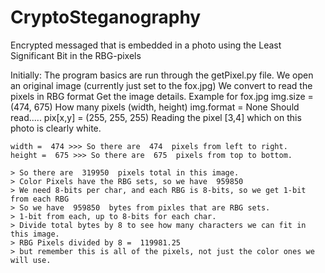 # CryptoSteganography
Encrypted messaged that is embedded in a photo using the Least Significant Bit in the RBG-pixels

Initially:
The program basics are run through the getPixel.py file. 
We open an original image (currently just set to the fox.jpg)
We convert to read the pixels in RBG format
Get the image details. Example for fox.jpg
    img.size =      (474, 675)                  How many pixels (width, height)
    img.format =      None                     Should read.....
    pix[x,y] =      (255, 255, 255)             Reading the pixel [3,4] which on this photo is clearly white.



    width =  474 >>> So there are  474  pixels from left to right.
    height =  675 >>> So there are  675  pixels from top to bottom.

    > So there are  319950  pixels total in this image.
    > Color Pixels have the RBG sets, so we have  959850
    > We need 8-bits per char, and each RBG is 8-bits, so we get 1-bit from each RBG
    > So we have  959850  bytes from pixles that are RBG sets. 
    > 1-bit from each, up to 8-bits for each char.
    > Divide total bytes by 8 to see how many characters we can fit in this image. 
    > RBG Pixels divided by 8 =  119981.25 
    > but remember this is all of the pixels, not just the color ones we will use.
